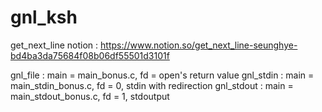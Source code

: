 # gnl_ksh
get_next_line
notion : https://www.notion.so/get_next_line-seunghye-bd4ba3da75684f08b06df55501d3101f

gnl_file : main = main_bonus.c, fd = open's return value
gnl_stdin : main = main_stdin_bonus.c, fd = 0, stdin with redirection
gnl_stdout : main = main_stdout_bonus.c, fd = 1, stdoutput
